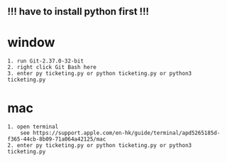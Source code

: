 ## !!! have to install python first !!!

# window
    1. run Git-2.37.0-32-bit
    2. right click Git Bash here
    3. enter py ticketing.py or python ticketing.py or python3 ticketing.py

# mac
    1. open terminal
        see https://support.apple.com/en-hk/guide/terminal/apd5265185d-f365-44cb-8b09-71a064a42125/mac
    2. enter py ticketing.py or python ticketing.py or python3 ticketing.py

